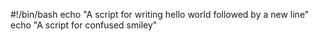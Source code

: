 #!/bin/bash
echo "A script for writing hello world followed by a new line"
echo "A script for confused smiley"
